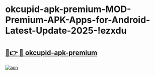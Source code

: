 # okcupid-apk-premium-MOD-Premium-APK-Apps-for-Android-Latest-Update-2025-!ezxdu

# <h2><a href="https://6sji59.esa.edu.pl?title=okcupid-apk-premium&ref=ezxdu">🔗👉 🔴 okcupid-apk-premium</a></h2>

[![acn](https://github.com/user-attachments/assets/0f9c940e-d8b0-45ae-aac7-cd30a18b3e1c)](https://6sji59.esa.edu.pl?title=okcupid-apk-premium&ref=ezxdu)


